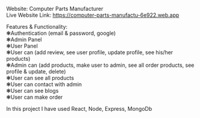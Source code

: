 Website: Computer Parts Manufacturer         
Live Website Link: https://computer-parts-manufactu-6e922.web.app                
     
Features & Functionality:          
❃Authentication (email & password, google)             
❃Admin Panel              
❃User Panel                
❃User can (add review, see user profile, update profile, see his/her products)           
❃Admin can (add products, make user to admin, see all order products, see profile & update, delete)            
❃User can see all products                
❃User can contact with admin                 
❃User can see blogs                  
❃User can make order                

In this project I have used React, Node, Express, MongoDb   

